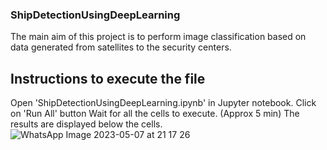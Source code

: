 ### ShipDetectionUsingDeepLearning
The main aim of this project is to perform image classification based on data generated from satellites to the security centers.
## Instructions to execute the file
Open 'ShipDetectionUsingDeepLearning.ipynb' in Jupyter notebook.
Click on 'Run All' button
Wait for all the cells to execute. (Approx 5 min)
The results are displayed below the cells.
![WhatsApp Image 2023-05-07 at 21 17 26](https://user-images.githubusercontent.com/38258084/236725368-29f1f706-101e-4f08-b338-c87aa9e2e138.jpg)

